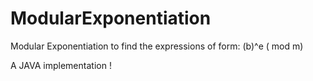 # ModularExponentiation

Modular Exponentiation to find the expressions of form:
(b)^e ( mod m)

A JAVA implementation !
